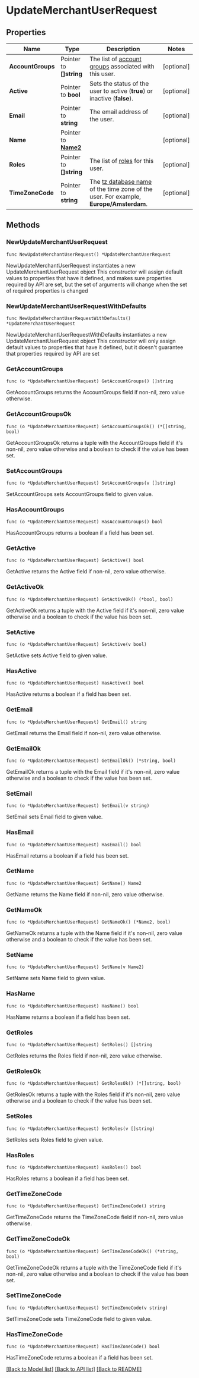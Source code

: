# UpdateMerchantUserRequest

## Properties

Name | Type | Description | Notes
------------ | ------------- | ------------- | -------------
**AccountGroups** | Pointer to **[]string** | The list of [account groups](https://docs.adyen.com/account/account-structure#account-groups) associated with this user. | [optional] 
**Active** | Pointer to **bool** | Sets the status of the user to active (**true**) or inactive (**false**). | [optional] 
**Email** | Pointer to **string** | The email address of the user. | [optional] 
**Name** | Pointer to [**Name2**](Name2.md) |  | [optional] 
**Roles** | Pointer to **[]string** | The list of [roles](https://docs.adyen.com/account/user-roles) for this user. | [optional] 
**TimeZoneCode** | Pointer to **string** | The [tz database name](https://en.wikipedia.org/wiki/List_of_tz_database_time_zones) of the time zone of the user. For example, **Europe/Amsterdam**. | [optional] 

## Methods

### NewUpdateMerchantUserRequest

`func NewUpdateMerchantUserRequest() *UpdateMerchantUserRequest`

NewUpdateMerchantUserRequest instantiates a new UpdateMerchantUserRequest object
This constructor will assign default values to properties that have it defined,
and makes sure properties required by API are set, but the set of arguments
will change when the set of required properties is changed

### NewUpdateMerchantUserRequestWithDefaults

`func NewUpdateMerchantUserRequestWithDefaults() *UpdateMerchantUserRequest`

NewUpdateMerchantUserRequestWithDefaults instantiates a new UpdateMerchantUserRequest object
This constructor will only assign default values to properties that have it defined,
but it doesn't guarantee that properties required by API are set

### GetAccountGroups

`func (o *UpdateMerchantUserRequest) GetAccountGroups() []string`

GetAccountGroups returns the AccountGroups field if non-nil, zero value otherwise.

### GetAccountGroupsOk

`func (o *UpdateMerchantUserRequest) GetAccountGroupsOk() (*[]string, bool)`

GetAccountGroupsOk returns a tuple with the AccountGroups field if it's non-nil, zero value otherwise
and a boolean to check if the value has been set.

### SetAccountGroups

`func (o *UpdateMerchantUserRequest) SetAccountGroups(v []string)`

SetAccountGroups sets AccountGroups field to given value.

### HasAccountGroups

`func (o *UpdateMerchantUserRequest) HasAccountGroups() bool`

HasAccountGroups returns a boolean if a field has been set.

### GetActive

`func (o *UpdateMerchantUserRequest) GetActive() bool`

GetActive returns the Active field if non-nil, zero value otherwise.

### GetActiveOk

`func (o *UpdateMerchantUserRequest) GetActiveOk() (*bool, bool)`

GetActiveOk returns a tuple with the Active field if it's non-nil, zero value otherwise
and a boolean to check if the value has been set.

### SetActive

`func (o *UpdateMerchantUserRequest) SetActive(v bool)`

SetActive sets Active field to given value.

### HasActive

`func (o *UpdateMerchantUserRequest) HasActive() bool`

HasActive returns a boolean if a field has been set.

### GetEmail

`func (o *UpdateMerchantUserRequest) GetEmail() string`

GetEmail returns the Email field if non-nil, zero value otherwise.

### GetEmailOk

`func (o *UpdateMerchantUserRequest) GetEmailOk() (*string, bool)`

GetEmailOk returns a tuple with the Email field if it's non-nil, zero value otherwise
and a boolean to check if the value has been set.

### SetEmail

`func (o *UpdateMerchantUserRequest) SetEmail(v string)`

SetEmail sets Email field to given value.

### HasEmail

`func (o *UpdateMerchantUserRequest) HasEmail() bool`

HasEmail returns a boolean if a field has been set.

### GetName

`func (o *UpdateMerchantUserRequest) GetName() Name2`

GetName returns the Name field if non-nil, zero value otherwise.

### GetNameOk

`func (o *UpdateMerchantUserRequest) GetNameOk() (*Name2, bool)`

GetNameOk returns a tuple with the Name field if it's non-nil, zero value otherwise
and a boolean to check if the value has been set.

### SetName

`func (o *UpdateMerchantUserRequest) SetName(v Name2)`

SetName sets Name field to given value.

### HasName

`func (o *UpdateMerchantUserRequest) HasName() bool`

HasName returns a boolean if a field has been set.

### GetRoles

`func (o *UpdateMerchantUserRequest) GetRoles() []string`

GetRoles returns the Roles field if non-nil, zero value otherwise.

### GetRolesOk

`func (o *UpdateMerchantUserRequest) GetRolesOk() (*[]string, bool)`

GetRolesOk returns a tuple with the Roles field if it's non-nil, zero value otherwise
and a boolean to check if the value has been set.

### SetRoles

`func (o *UpdateMerchantUserRequest) SetRoles(v []string)`

SetRoles sets Roles field to given value.

### HasRoles

`func (o *UpdateMerchantUserRequest) HasRoles() bool`

HasRoles returns a boolean if a field has been set.

### GetTimeZoneCode

`func (o *UpdateMerchantUserRequest) GetTimeZoneCode() string`

GetTimeZoneCode returns the TimeZoneCode field if non-nil, zero value otherwise.

### GetTimeZoneCodeOk

`func (o *UpdateMerchantUserRequest) GetTimeZoneCodeOk() (*string, bool)`

GetTimeZoneCodeOk returns a tuple with the TimeZoneCode field if it's non-nil, zero value otherwise
and a boolean to check if the value has been set.

### SetTimeZoneCode

`func (o *UpdateMerchantUserRequest) SetTimeZoneCode(v string)`

SetTimeZoneCode sets TimeZoneCode field to given value.

### HasTimeZoneCode

`func (o *UpdateMerchantUserRequest) HasTimeZoneCode() bool`

HasTimeZoneCode returns a boolean if a field has been set.


[[Back to Model list]](../README.md#documentation-for-models) [[Back to API list]](../README.md#documentation-for-api-endpoints) [[Back to README]](../README.md)


